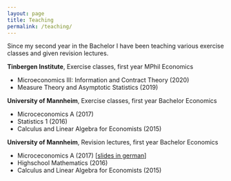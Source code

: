 ```yaml
---
layout: page
title: Teaching
permalink: /teaching/
---
```

Since my second year in the Bachelor I have been teaching various exercise classes and given revision lectures.

**Tinbergen Institute**, Exercise classes, first year MPhil Economics
- Microeconomics III: Information and Contract Theory (2020)
- Measure Theory and Asymptotic Statistics (2019)

**University of Mannheim**, Exercise classes, first year Bachelor Economics
- Microceconomics A (2017)
- Statistics 1 (2016)
- Calculus and Linear Algebra for Economists (2015)

**University of Mannheim**, Revision lectures, first year Bachelor Economics
- Microceconomics A (2017) [[slides in german](/assets/docs/MikroRep_Slides.pdf)]
- Highschool Mathematics (2016)
- Calculus and Linear Algebra for Economists (2015)
